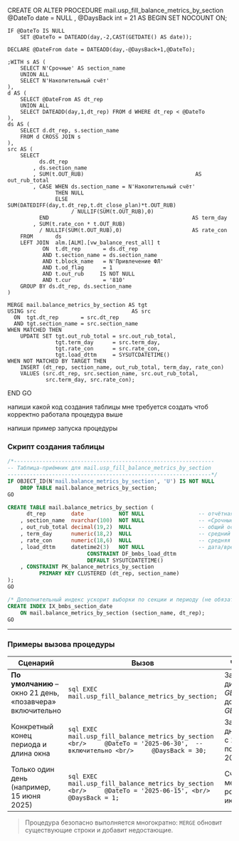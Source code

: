 CREATE OR ALTER PROCEDURE mail.usp_fill_balance_metrics_by_section
      @DateTo   date = NULL
    , @DaysBack int  = 21
AS
BEGIN
    SET NOCOUNT ON;

    IF @DateTo IS NULL
        SET @DateTo = DATEADD(day,-2,CAST(GETDATE() AS date));

    DECLARE @DateFrom date = DATEADD(day,-@DaysBack+1,@DateTo);

    ;WITH s AS (
        SELECT N'Срочные' AS section_name
        UNION ALL
        SELECT N'Накопительный счёт'
    ),
    d AS (
        SELECT @DateFrom AS dt_rep
        UNION ALL
        SELECT DATEADD(day,1,dt_rep) FROM d WHERE dt_rep < @DateTo
    ),
    ds AS (
        SELECT d.dt_rep, s.section_name
        FROM d CROSS JOIN s
    ),
    src AS (
        SELECT
              ds.dt_rep
            , ds.section_name
            , SUM(t.OUT_RUB)                                   AS out_rub_total
            , CASE WHEN ds.section_name = N'Накопительный счёт'
                   THEN NULL
                   ELSE SUM(DATEDIFF(day,t.dt_rep,t.dt_close_plan)*t.OUT_RUB)
                        / NULLIF(SUM(t.OUT_RUB),0)
              END                                             AS term_day
            , SUM(t.rate_con * t.OUT_RUB)
              / NULLIF(SUM(t.OUT_RUB),0)                      AS rate_con
        FROM       ds
        LEFT JOIN  alm.[ALM].[vw_balance_rest_all] t
               ON  t.dt_rep       = ds.dt_rep
               AND t.section_name = ds.section_name
               AND t.block_name   = N'Привлечение ФЛ'
               AND t.od_flag      = 1
               AND t.out_rub     IS NOT NULL
               AND t.cur          = '810'
        GROUP BY ds.dt_rep, ds.section_name
    )

    MERGE mail.balance_metrics_by_section AS tgt
    USING src                              AS src
      ON  tgt.dt_rep       = src.dt_rep
      AND tgt.section_name = src.section_name
    WHEN MATCHED THEN
        UPDATE SET tgt.out_rub_total = src.out_rub_total,
                   tgt.term_day      = src.term_day,
                   tgt.rate_con      = src.rate_con,
                   tgt.load_dttm     = SYSUTCDATETIME()
    WHEN NOT MATCHED BY TARGET THEN
        INSERT (dt_rep, section_name, out_rub_total, term_day, rate_con)
        VALUES (src.dt_rep, src.section_name, src.out_rub_total,
                src.term_day, src.rate_con);
END
GO

напиши какой код создания таблицы мне требуется создать чтоб корректно работала процедура выше

напиши пример запуска процедуры
### Скрипт создания таблицы

```sql
/*---------------------------------------------------------------
-- Таблица-приёмник для mail.usp_fill_balance_metrics_by_section
----------------------------------------------------------------*/
IF OBJECT_ID(N'mail.balance_metrics_by_section', 'U') IS NOT NULL
    DROP TABLE mail.balance_metrics_by_section;
GO

CREATE TABLE mail.balance_metrics_by_section (
      dt_rep        date           NOT NULL                 -- отчётная дата
    , section_name  nvarchar(100)  NOT NULL                 -- «Срочные» / «Накопительный счёт»
    , out_rub_total decimal(19,2)  NULL                     -- общий остаток, ₽
    , term_day      numeric(18,2)  NULL                     -- средний срок (NULL для НС)
    , rate_con      numeric(18,6)  NULL                     -- средняя ставка
    , load_dttm     datetime2(3)   NOT NULL                 -- дата/время загрузки
                         CONSTRAINT DF_bmbs_load_dttm
                         DEFAULT SYSUTCDATETIME()
    , CONSTRAINT PK_balance_metrics_by_section
          PRIMARY KEY CLUSTERED (dt_rep, section_name)
);
GO

/* Дополнительный индекс ускорит выборки по секции и периоду (не обязателен) */
CREATE INDEX IX_bmbs_section_date
    ON mail.balance_metrics_by_section (section_name, dt_rep);
GO
```

---

### Примеры вызова процедуры

| Сценарий                                                  | Вызов                                                                                                                            | Что делает                                             |
| --------------------------------------------------------- | -------------------------------------------------------------------------------------------------------------------------------- | ------------------------------------------------------ |
| **По умолчанию** – окно 21 день, «позавчера» включительно | `sql EXEC mail.usp_fill_balance_metrics_by_section;`                                                                             | Заполнит диапазон от *GETDATE()-23* до *GETDATE()-2*   |
| Конкретный конец периода и длина окна                     | `sql EXEC mail.usp_fill_balance_metrics_by_section <br/>     @DateTo = '2025-06-30',  -- включительно <br/>     @DaysBack = 30;` | Заполнит 30-дневное окно с 1 июня 2025 по 30 июня 2025 |
| Только один день (например, 15 июня 2025)                 | `sql EXEC mail.usp_fill_balance_metrics_by_section <br/>     @DateTo = '2025-06-15', <br/>     @DaysBack = 1;`                   | Считает метрики ровно за 15 июня 2025                  |

> Процедура безопасно выполняется многократно:
> `MERGE` обновит существующие строки и добавит недостающие.

